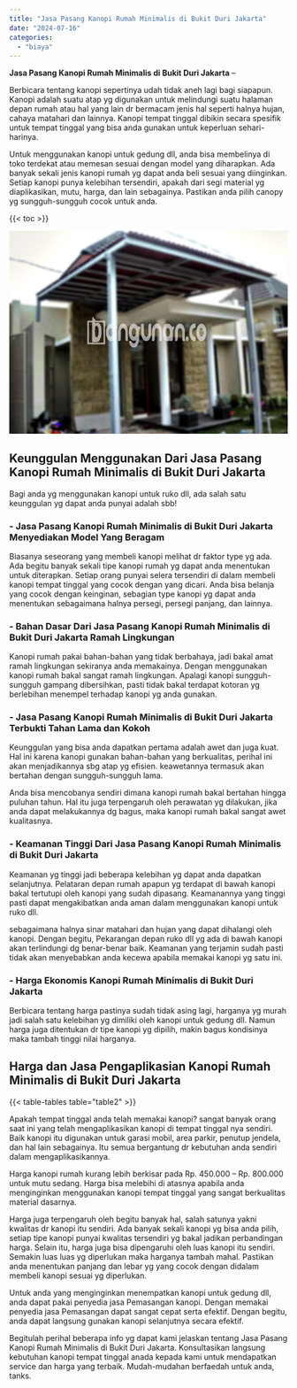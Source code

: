 ```yaml
---
title: "Jasa Pasang Kanopi Rumah Minimalis di Bukit Duri Jakarta"
date: "2024-07-16"
categories: 
  - "biaya"
---
```


**Jasa Pasang Kanopi Rumah Minimalis di Bukit Duri Jakarta** –

Berbicara tentang kanopi sepertinya udah tidak aneh lagi bagi siapapun. Kanopi adalah suatu atap yg digunakan untuk melindungi suatu halaman depan rumah atau hal yang lain dr bermacam jenis hal seperti halnya hujan, cahaya matahari dan lainnya. Kanopi tempat tinggal dibikin secara spesifik untuk tempat tinggal yang bisa anda gunakan untuk keperluan sehari-harinya.

Untuk menggunakan kanopi untuk gedung dll, anda bisa membelinya di toko terdekat atau memesan sesuai dengan model yang diharapkan. Ada banyak sekali jenis kanopi rumah yg dapat anda beli sesuai yang diinginkan. Setiap kanopi punya kelebihan tersendiri, apakah dari segi material yg diaplikasikan, mutu, harga, dan lain sebagainya. Pastikan anda pilih canopy yg sungguh-sungguh cocok untuk anda.

{{< toc >}}

![Jasa Pasang Kanopi Rumah Minimalis di Bukit Duri Jakarta](/images/harga-kanopi-minimalis-08.png)

## Keunggulan Menggunakan Dari Jasa Pasang Kanopi Rumah Minimalis di Bukit Duri Jakarta

Bagi anda yg menggunakan kanopi untuk ruko dll, ada salah satu keunggulan yg dapat anda punyai adalah sbb!

### \- Jasa Pasang Kanopi Rumah Minimalis di Bukit Duri Jakarta Menyediakan Model Yang Beragam

Biasanya seseorang yang membeli kanopi melihat dr faktor type yg ada. Ada begitu banyak sekali tipe kanopi rumah yg dapat anda menentukan untuk diterapkan. Setiap orang punyai selera tersendiri di dalam membeli kanopi tempat tinggal yang cocok dengan yang dicari. Anda bisa belanja yang cocok dengan keinginan, sebagian type kanopi yg dapat anda menentukan sebagaimana halnya persegi, persegi panjang, dan lainnya.

### \- Bahan Dasar Dari Jasa Pasang Kanopi Rumah Minimalis di Bukit Duri Jakarta Ramah Lingkungan

Kanopi rumah pakai bahan-bahan yang tidak berbahaya, jadi bakal amat ramah lingkungan sekiranya anda memakainya. Dengan menggunakan kanopi rumah bakal sangat ramah lingkungan. Apalagi kanopi sungguh-sungguh gampang dibersihkan, pasti tidak bakal terdapat kotoran yg berlebihan menempel terhadap kanopi yg anda gunakan.

### \- Jasa Pasang Kanopi Rumah Minimalis di Bukit Duri Jakarta Terbukti Tahan Lama dan Kokoh

Keunggulan yang bisa anda dapatkan pertama adalah awet dan juga kuat. Hal ini karena kanopi gunakan bahan-bahan yang berkualitas, perihal ini akan menjadikannya sbg atap yg efisien. keawetannya termasuk akan bertahan dengan sungguh-sungguh lama.

Anda bisa mencobanya sendiri dimana kanopi rumah bakal bertahan hingga puluhan tahun. Hal itu juga terpengaruh oleh perawatan yg dilakukan, jika anda dapat melakukannya dg bagus, maka kanopi rumah bakal sangat awet kualitasnya.

### \- Keamanan Tinggi Dari Jasa Pasang Kanopi Rumah Minimalis di Bukit Duri Jakarta

Keamanan yg tinggi jadi beberapa kelebihan yg dapat anda dapatkan selanjutnya. Pelataran depan rumah apapun yg terdapat di bawah kanopi bakal tertutupi oleh kanopi yang sudah dipasang. Keamanannya yang tinggi pasti dapat mengakibatkan anda aman dalam menggunakan kanopi untuk ruko dll.

sebagaimana halnya sinar matahari dan hujan yang dapat dihalangi oleh kanopi. Dengan begitu, Pekarangan depan ruko dll yg ada di bawah kanopi akan terlindungi dg benar-benar baik. Keamanan yang terjamin sudah pasti tidak akan menyebabkan anda kecewa apabila memakai kanopi yg satu ini.

### \- Harga Ekonomis Kanopi Rumah Minimalis di Bukit Duri Jakarta

Berbicara tentang harga pastinya sudah tidak asing lagi, harganya yg murah jadi salah satu kelebihan yg dimiliki oleh kanopi untuk gedung dll. Namun harga juga ditentukan dr tipe kanopi yg dipilih, makin bagus kondisinya maka tambah tinggi nilai harganya.

## Harga dan Jasa Pengaplikasian Kanopi Rumah Minimalis di Bukit Duri Jakarta

{{< table-tables table="table2" >}}

Apakah tempat tinggal anda telah memakai kanopi? sangat banyak orang saat ini yang telah mengaplikasikan kanopi di tempat tinggal nya sendiri. Baik kanopi itu digunakan untuk garasi mobil, area parkir, penutup jendela, dan hal lain sebagainya. Itu semua bergantung dr kebutuhan anda sendiri dalam mengaplikasikannya.

Harga kanopi rumah kurang lebih berkisar pada Rp. 450.000 – Rp. 800.000 untuk mutu sedang. Harga bisa melebihi di atasnya apabila anda menginginkan menggunakan kanopi tempat tinggal yang sangat berkualitas material dasarnya.

Harga juga terpengaruh oleh begitu banyak hal, salah satunya yakni kwalitas dr kanopi itu sendiri. Ada banyak sekali kanopi yg bisa anda pilih, setiap tipe kanopi punyai kwalitas tersendiri yg bakal jadikan perbandingan harga. Selain itu, harga juga bisa dipengaruhi oleh luas kanopi itu sendiri. Semakin luas luas yg diperlukan maka harganya tambah mahal. Pastikan anda menentukan panjang dan lebar yg yang cocok dengan didalam membeli kanopi sesuai yg diperlukan.

Untuk anda yang menginginkan menempatkan kanopi untuk gedung dll, anda dapat pakai penyedia jasa Pemasangan kanopi. Dengan memakai penyedia jasa Pemasangan dapat sangat cepat serta efektif. Dengan begitu, anda dapat langsung gunakan kanopi selanjutnya secara efektif.

Begitulah perihal beberapa info yg dapat kami jelaskan tentang Jasa Pasang Kanopi Rumah Minimalis di Bukit Duri Jakarta. Konsultasikan langsung kebutuhan kanopi tempat tinggal anada kepada kami untuk mendapatkan service dan harga yang terbaik. Mudah-mudahan berfaedah untuk anda, tanks.
